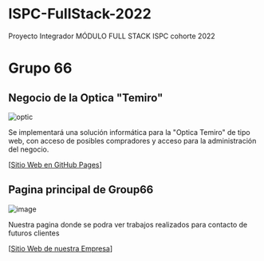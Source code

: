 # ISPC-FullStack-2022

Proyecto Integrador MÓDULO FULL STACK
ISPC cohorte 2022

# Grupo 66

## Negocio de la Optica "Temiro"

![optic](https://i.postimg.cc/6QpvKh4p/una-optica-negocio.jpg)

Se implementará una solución informática para la "Optica Temiro" de tipo web, 
con acceso de posibles compradores y acceso para la administración del negocio.


[[Sitio Web en GitHub Pages](https://mariog130.github.io/ISPC-FullStack-2022/frontend/)]


## Pagina principal de Group66

![image](https://user-images.githubusercontent.com/89482823/201473089-f32be64d-216f-4f4f-bc49-a9d1c908e52b.png)

Nuestra pagina donde se podra ver trabajos realizados para contacto de futuros clientes


[[Sitio Web de nuestra Empresa](https://grouptech66.mywire.org/)]




